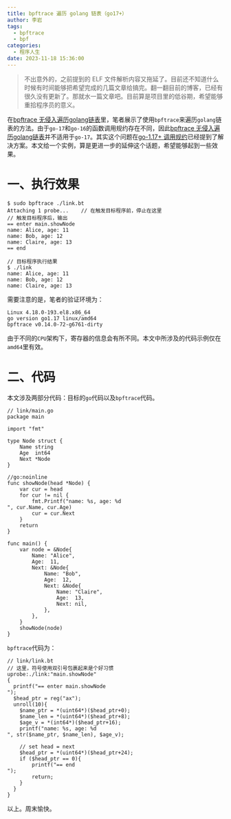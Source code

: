 ```yaml
---
title: bpftrace 遍历 golang 链表（go17+）
author: 李岩
tags:
  - bpftrace
  - bpf
categories:
  - 程序人生
date: 2023-11-18 15:36:00
---
```

> 不出意外的，之前提到的 ELF 文件解析内容又拖延了。目前还不知道什么时候有时间能够把希望完成的几篇文章给搞完。翻一翻目前的博客，已经有很久没有更新了。那就水一篇文章吧。目前算是项目里的低谷期，希望能够重拾程序员的意义。

在[bpftrace 无侵入遍历golang链表](https://liyan-ah.github.io/2022/07/22/cljb83dlm000ckcs6bp7thrf9/#more)里，笔者展示了使用`bpftrace`来遍历`golang`链表的方法。由于`go-17`和`go-16`的函数调用规约存在不同，因此[bpftrace 无侵入遍历golang链表](https://liyan-ah.github.io/2022/07/22/cljb83dlm000ckcs6bp7thrf9/#more)并不适用于`go-17`。其实这个问题在[go-1.17+ 调用规约](https://liyan-ah.github.io/2023/03/03/cljb83dm2001mkcs68hgf9o2s/#more)已经提到了解决方案。本文给一个实例，算是更进一步的延伸这个话题，希望能够起到一些效果。
<!--more-->

# 一、执行效果

```
$ sudo bpftrace ./link.bt
Attaching 1 probe...    // 在触发目标程序前，停止在这里
// 触发目标程序后，输出
== enter main.showNode
name: Alice, age: 11
name: Bob, age: 12
name: Claire, age: 13
== end

// 目标程序执行结果
$ ./link
name: Alice, age: 11
name: Bob, age: 12
name: Claire, age: 13
```

需要注意的是，笔者的验证环境为：
```
Linux 4.18.0-193.el8.x86_64
go version go1.17 linux/amd64
bpftrace v0.14.0-72-g6761-dirty
```
由于不同的`CPU`架构下，寄存器的信息会有所不同。本文中所涉及的代码示例仅在`amd64`里有效。

# 二、代码
本文涉及两部分代码：目标的`go`代码以及`bpftrace`代码。
```
// link/main.go
package main

import "fmt"

type Node struct {
	Name string
	Age  int64
	Next *Node
}

//go:noinline
func showNode(head *Node) {
	var cur = head
	for cur != nil {
		fmt.Printf("name: %s, age: %d
", cur.Name, cur.Age)
		cur = cur.Next
	}
	return
}

func main() {
	var node = &Node{
		Name: "Alice",
		Age:  11,
		Next: &Node{
			Name: "Bob",
			Age:  12,
			Next: &Node{
				Name: "Claire",
				Age:  13,
				Next: nil,
			},
		},
	}
	showNode(node)
}
```
`bpftrace`代码为：
```
// link/link.bt
// 这里，符号使用双引号包裹起来是个好习惯
uprobe:./link:"main.showNode"
{
  printf("== enter main.showNode
");
  $head_ptr = reg("ax");
  unroll(10){
    $name_ptr = *(uint64*)($head_ptr+0);
    $name_len = *(uint64*)($head_ptr+8);
    $age_v = *(int64*)($head_ptr+16);
    printf("name: %s, age: %d
", str($name_ptr, $name_len), $age_v);

    // set head = next
    $head_ptr = *(uint64*)($head_ptr+24);
    if ($head_ptr == 0){
        printf("== end
");
        return;
    }
  }
}
```

以上。周末愉快。

